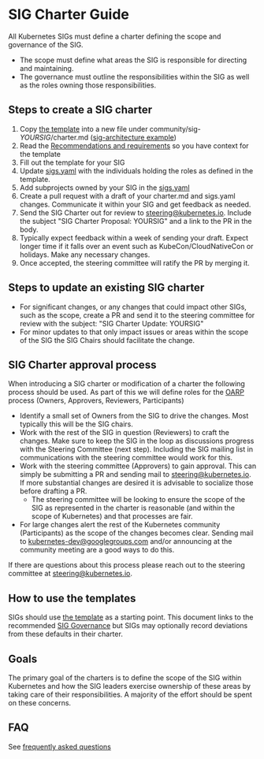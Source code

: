 # SIG Charter Guide

All Kubernetes SIGs must define a charter defining the scope and governance of the SIG.

- The scope must define what areas the SIG is responsible for directing and maintaining.
- The governance must outline the responsibilities within the SIG as well as the roles
  owning those responsibilities.

## Steps to create a SIG charter

1. Copy [the template][Short Template] into a new file under community/sig-*YOURSIG*/charter.md ([sig-architecture example])
2. Read the [Recommendations and requirements] so you have context for the template
3. Fill out the template for your SIG
4. Update [sigs.yaml] with the individuals holding the roles as defined in the template.
5. Add subprojects owned by your SIG in the [sigs.yaml]
6. Create a pull request with a draft of your charter.md and sigs.yaml changes. Communicate it within your SIG
   and get feedback as needed.
7. Send the SIG Charter out for review to steering@kubernetes.io. Include the subject "SIG Charter Proposal: YOURSIG"
   and a link to the PR in the body.
8. Typically expect feedback within a week of sending your draft. Expect longer time if it falls over an
   event such as KubeCon/CloudNativeCon or holidays. Make any necessary changes.
9. Once accepted, the steering committee will ratify the PR by merging it.

## Steps to update an existing SIG charter

- For significant changes, or any changes that could impact other SIGs, such as the scope, create a
  PR and send it to the steering committee for review with the subject: "SIG Charter Update: YOURSIG"
- For minor updates to that only impact issues or areas within the scope of the SIG the SIG Chairs should
  facilitate the change.

## SIG Charter approval process

When introducing a SIG charter or modification of a charter the following process should be used.
As part of this we will define roles for the [OARP] process (Owners, Approvers, Reviewers, Participants)

- Identify a small set of Owners from the SIG to drive the changes.
  Most typically this will be the SIG chairs.
- Work with the rest of the SIG in question (Reviewers) to craft the changes.
  Make sure to keep the SIG in the loop as discussions progress with the Steering Committee (next step).
  Including the SIG mailing list in communications with the steering committee would work for this.
- Work with the steering committee (Approvers) to gain approval.
  This can simply be submitting a PR and sending mail to [steering@kubernetes.io].
  If more substantial changes are desired it is advisable to socialize those before drafting a PR.
    - The steering committee will be looking to ensure the scope of the SIG as represented in the charter is reasonable (and within the scope of Kubernetes) and that processes are fair.
- For large changes alert the rest of the Kubernetes community (Participants) as the scope of the changes becomes clear.
  Sending mail to [kubernetes-dev@googlegroups.com] and/or announcing at the community meeting are a good ways to do this.

If there are questions about this process please reach out to the steering committee at [steering@kubernetes.io].

## How to use the templates

SIGs should use [the template][Short Template] as a starting point. This document links to the recommended [SIG Governance][sig-governance] but SIGs may optionally record deviations from these defaults in their charter.


## Goals

The primary goal of the charters is to define the scope of the SIG within Kubernetes and how the SIG leaders exercise ownership of these areas by taking care of their responsibilities. A majority of the effort should be spent on these concerns.

## FAQ

See [frequently asked questions]

[OARP]: https://stumblingabout.com/tag/oarp/
[Recommendations and requirements]: sig-governance-requirements.md
[sig-governance]: sig-governance.md
[Short Template]: sig-charter-template.md
[frequently asked questions]: FAQ.md
[sigs.yaml]: https://github.com/kubernetes/community/blob/master/sigs.yaml
[sig-architecture example]: ../../sig-architecture/charter.md
[steering@kubernetes.io]: mailto:steering@kubernetes.io
[kubernetes-dev@googlegroups.com]: mailto:kubernetes-dev@googlegroups.com
